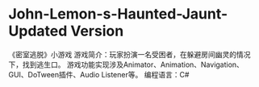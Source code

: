 # John-Lemon-s-Haunted-Jaunt-Updated Version 
《密室逃脱》小游戏
游戏简介：玩家扮演一名受困者，在躲避房间幽灵的情况下，找到逃生口。
游戏功能实现涉及Animator、Animation、Navigation、GUI、DoTween插件、Audio Listener等。
编程语言：C# 
